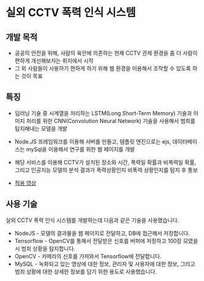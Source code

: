 # 실외 CCTV 폭력 인식 시스템

## 개발 목적

- 공공의 안전을 위해, 사람의 육안에 의존하는 현재 CCTV 관제 환경을 좀 더 사람이 편하게 개선해보자는 취지에서 시작
- 그 외 사람들이 사용하기 편하게 하기 위해 웹 환경을 이용해서 조작할 수 있도록 하는 것이 목표

## 특징

- 딥러닝 기술 중 시계열을 처리하는 LSTM(Long Short-Term Memory) 기술과 이미지 처리를 위한 CNN(Convolution Neural Network) 기술을 사용해서 범죄를 탐지해내는 모델을 개발
- Node.JS 프레임워크를 이용해 서버를 만들고, 템플릿 엔진으로는 ejs, 데이터베이스는 mySql을 이용해서 연구를 위한 웹 페이지를 개발
- 해당 서비스를 이용해 CCTV가 설치된 장소와 시간, 폭력일 확률과 비폭력일 확률, 그리고 인공지능 모델의 분석 결과가 폭력상황인지 비폭력 상황인지를 탐지 후 통보
 
- [적용 영상](https://www.youtube.com/watch?v=DQyG3o-RWzU)

## 사용 기술

실외 CCTV 폭력 인식 시스템를 개발하는데 다음과 같은 기술을 사용했습니다.

- NodeJS - 모델의 결과물을 웹 페이지로 전달하고, DB에 접근해서 저장합니다.
- Tensorflow - OpenCV를 통해서 전달받은 신호를 버퍼에 저장하고 100장 모였을 시 범죄 상황을 탐지합니다.
- OpenCV - 카메라의 신호를 가져와서 Tensorflow에 전달합니다.
- MySQL - 녹화되고 있는 영상에 대한 정보, 관리자 및 사용자에 대한 정보, 그리고 범죄 상황에 대한 상세한 정보를 담기 위한 용도로 사용했습니다.
